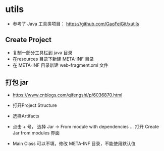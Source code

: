 # utils

- 参考了 Java 工具类项目： https://github.com/GaoFeiGit/xutils

## Create Project
- 复制一部分工具栏到 java 目录
- 在resources 目录下新建 META-INF 目录
- 在 META-INF 目录新建 web-fragment.xml 文件

## 打包 jar

- https://www.cnblogs.com/qifengshi/p/6036870.html

- 打开Project Structure
- 选择Artifacts
- 点击 + 号， 选择 Jar -> From module with dependencies ... 打开 Create Jar from modules 界面
- Main Class 可以不填，修改 META-INF 目录，不能使用默认值

